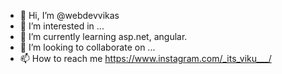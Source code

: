 - 👋 Hi, I’m @webdevvikas
- 👀 I’m interested in ...
- 🌱 I’m currently learning asp.net, angular.
- 💞️ I’m looking to collaborate on ...
- 📫 How to reach me https://www.instagram.com/_its_viku___/

<!---
webdevvikas/webdevvikas is a ✨ special ✨ repository because its `README.md` (this file) appears on your GitHub profile.
You can click the Preview link to take a look at your changes.
--->

